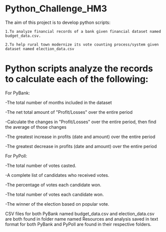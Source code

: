 # Python_Challenge_HM3

The aim of this project is to develop python scripts:
    
    1.To analyze financial records of a bank given financial dataset named budget_data.csv.
                                                 
    2.To help rural town modernize its vote counting process/system given dataset named election_data.csv
    
# Python scripts analyze the records to calculate each of the following:

For PyBank:

   -The total number of months included in the dataset


   -The net total amount of "Profit/Losses" over the entire period


   -Calculate the changes in "Profit/Losses" over the entire period, then find the average of those changes


   -The greatest increase in profits (date and amount) over the entire period


   -The greatest decrease in profits (date and amount) over the entire period
   
For PyPoll:

   -The total number of votes casted.


   -A complete list of candidates who received votes.


   -The percentage of votes each candidate won.


   -The total number of votes each candidate won.


   -The winner of the election based on popular vote.



CSV files for both PyBank named budget_data.csv and election_data.csv are both found in folder name named Resources and analysis saved in text format for both PyBank and PyPoll are found in their respective folders.
